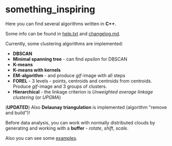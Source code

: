 # something_inspiring

Here you can find several algorithms written in **C++**.

Some info can be found in [help.txt](help.txt) and [changelog.md](logs/changelog.md).

Currently, some clustering algorithms are implemented:

* **DBSCAN**
* **Minimal spanning tree** - can find *epsilon* for DBSCAN
* **K-means**
* **K-means with kernels**
* **EM-algorithm** - and produce *gif*-image with all steps
* **FOREL** - 3 levels - points, centroids and centroids from centroids. Produce *gif*-image and 3 groups of clusters.
* **Hierarchical** - the linkage criterion is *Unweighted average linkage clustering* (or *UPGMA*)

(**UPDATED**)
Also **Delaunay triangulation** is implemented (algorithm "remove and build")!

Before data analysis, you can work with normally distributed clouds by generating and working with a **buffer** - *rotate*, *shift*, *scale*.

Also you can see some [examples](examples).
